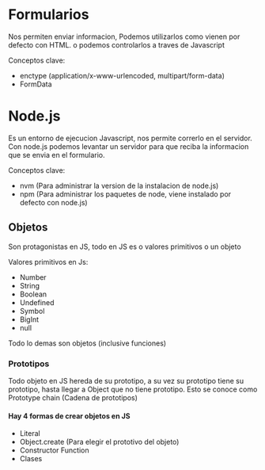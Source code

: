 # Formularios

Nos permiten enviar informacion, Podemos utilizarlos como vienen por defecto con HTML. o podemos controlarlos a traves de Javascript

Conceptos clave:

- enctype (application/x-www-urlencoded, multipart/form-data)
- FormData

# Node.js

Es un entorno de ejecucion Javascript, nos permite correrlo en el servidor.
Con node.js podemos levantar un servidor para que reciba la informacion que se envia en el formulario.

Conceptos clave:

- nvm (Para administrar la version de la instalacion de node.js)
- npm (Para administrar los paquetes de node, viene instalado por defecto con node.js)

## Objetos

Son protagonistas en JS, todo en JS es o valores primitivos o un objeto

Valores primitivos en Js:

- Number
- String
- Boolean
- Undefined
- Symbol
- BigInt
- null

Todo lo demas son objetos (inclusive funciones)

### Prototipos

Todo objeto en JS hereda de su prototipo, a su vez su prototipo tiene su prototipo, hasta llegar a Object que no tiene prototipo. Esto se conoce como Prototype chain (Cadena de prototipos)

#### Hay 4 formas de crear objetos en JS

- Literal
- Object.create (Para elegir el prototivo del objeto)
- Constructor Function
- Clases
